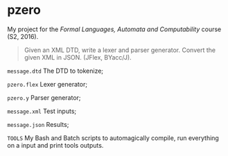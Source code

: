 # pzero
My project for the *Formal Languages, Automata and Computability* course (S2, 2016).

> Given an XML DTD, write a lexer and parser generator. Convert the given XML in JSON. (JFlex, BYacc/J).

`message.dtd` The DTD to tokenize;

`pzero.flex` Lexer generator;

`pzero.y` Parser generator;

`message.xml` Test inputs;

`message.json` Results;

`TOOLS` My Bash and Batch scripts to automagically compile, run everything on a input and print tools outputs.
